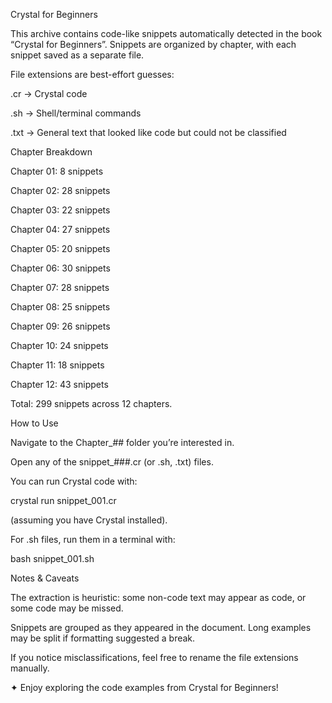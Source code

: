 Crystal for Beginners

This archive contains code-like snippets automatically detected in the book “Crystal for Beginners”. Snippets are organized by chapter, with each snippet saved as a separate file.

File extensions are best-effort guesses:

.cr → Crystal code

.sh → Shell/terminal commands

.txt → General text that looked like code but could not be classified

Chapter Breakdown

Chapter 01: 8 snippets

Chapter 02: 28 snippets

Chapter 03: 22 snippets

Chapter 04: 27 snippets

Chapter 05: 20 snippets

Chapter 06: 30 snippets

Chapter 07: 28 snippets

Chapter 08: 25 snippets

Chapter 09: 26 snippets

Chapter 10: 24 snippets

Chapter 11: 18 snippets

Chapter 12: 43 snippets

Total: 299 snippets across 12 chapters.

How to Use

Navigate to the Chapter_## folder you’re interested in.

Open any of the snippet_###.cr (or .sh, .txt) files.

You can run Crystal code with:

crystal run snippet_001.cr


(assuming you have Crystal installed).

For .sh files, run them in a terminal with:

bash snippet_001.sh

Notes & Caveats

The extraction is heuristic: some non-code text may appear as code, or some code may be missed.

Snippets are grouped as they appeared in the document. Long examples may be split if formatting suggested a break.

If you notice misclassifications, feel free to rename the file extensions manually.

✦ Enjoy exploring the code examples from Crystal for Beginners!
